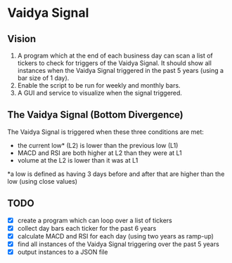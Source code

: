 # Vaidya Signal

## Vision

1. A program which at the end of each business day can scan a list of tickers to check for triggers of the Vaidya Signal. It should show all instances when the Vaidya Signal triggered in the past 5 years (using a bar size of 1 day).
2. Enable the script to be run for weekly and monthly bars.
3. A GUI and service to visualize when the signal triggered.

## The Vaidya Signal (Bottom Divergence)

The Vaidya Signal is triggered when these three conditions are met:
- the current low* (L2) is lower than the previous low (L1)
- MACD and RSI are both higher at L2 than they were at L1
- volume at the L2 is lower than it was at L1

\*a low is defined as having 3 days before and after that are higher than the low (using close values)

## TODO

- [x] create a program which can loop over a list of tickers
- [x] collect day bars each ticker for the past 6 years
- [x] calculate MACD and RSI for each day (using two years as ramp-up)
- [x] find all instances of the Vaidya Signal triggering over the past 5 years
- [x] output instances to a JSON file